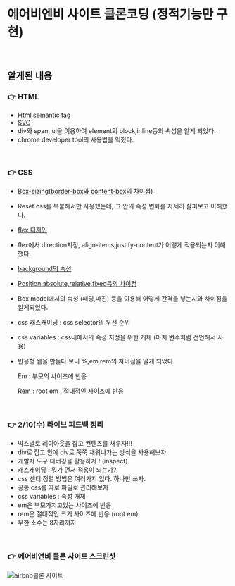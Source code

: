 # 에어비엔비 사이트 클론코딩 (정적기능만 구현)

<br>

## 알게된 내용

### 👉 HTML

- [Html semantic tag](https://snusang.tistory.com/4)
- [SVG](https://opentutorials.org/course/2418/13666)
- div와 span, ul을 이용하여 element의 block,inline등의 속성을 알게 되었다.
- chrome developer tool의 사용법을 익혔다.

<br>

### 👉 CSS

- [Box-sizing(border-box와 content-box의 차이점)](https://developer.mozilla.org/ko/docs/Web/CSS/box-sizing)

- Reset.css를 복붙해서만 사용했는데, 그 안의 속성 변화를 자세히 살펴보고 이해했다.

- [flex 디자인](https://heropy.blog/2018/11/24/css-flexible-box/)

- flex에서 direction지정, align-items,justify-content가 어떻게 적용되는지 이해했다.

- [background의 속성](https://developer.mozilla.org/ko/docs/Web/CSS/background)

- [Position absolute,relative,fixed등의 차이점](https://developer.mozilla.org/ko/docs/Web/CSS/position)

- Box model에서의 속성 (패딩,마진) 등을 이용해 어떻게 간격을 넣는지와 차이점을 알게되었다.

- css 캐스캐이딩 : css selector의 우선 순위

- css variables : css내에서의 속성 지정을 위한 개체 (마치 변수처럼 선언해서 사용)

- 반응형 웹을 만들다 보니 %,em,rem의 차이점을 알게 되었다.

  Em : 부모의 사이즈에 반응

  Rem : root em , 절대적인 사이즈에 반응

<br>

### 👉 2/10(수) 라이브 피드백 정리

- 박스별로 레이아웃을 잡고 컨텐츠를 채우자!!!
- div로 잡고 안에 div로 쭉쭉 채워나가는 방식을 사용해보자
- 개발자 도구 디버깅을 활용하자 ! (inspect)
- 캐스캐이딩 : 뭐가 먼저 적용이 되는가?
- css 센터 정렬 방법은 여러가지 있다. 하나만 쓰자.
- 공통 css를 따로 파일로 관리해보자
- css variables : 속성 개체
- em은 부모가지고있는 사이즈에 반응
- rem은 절대적인 크기 사이즈에 반응 (root em)
- 무한 소수는 8자리까지

<br>

### 👉 에어비앤비 클론 사이트 스크린샷

![airbnb클론 사이트](https://user-images.githubusercontent.com/69034766/107776414-e204ad00-6d84-11eb-9cca-369f53771f3d.png)
